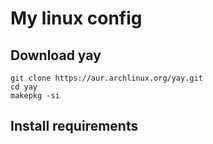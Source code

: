 # My linux config
## Download yay 
```
git clone https://aur.archlinux.org/yay.git
cd yay 
makepkg -si
```
## Install requirements
